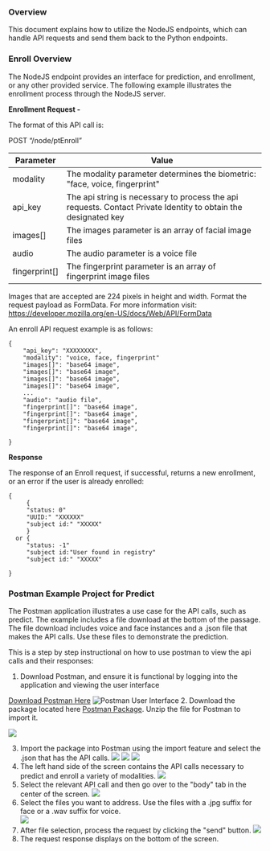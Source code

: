 ### Overview 

This document explains how to utilize the NodeJS endpoints, which can handle API requests and send them back to the Python endpoints.

### Enroll Overview

The NodeJS endpoint provides an interface for prediction, and enrollment, or any other provided service. The following example illustrates the enrollment process through the NodeJS server.


**Enrollment Request -**

The format of this API call is: 

POST “/node/ptEnroll”

|Parameter      |            Value|
|----------|--------------| 
|modality | The modality parameter determines the biometric: "face, voice, fingerprint" |
|api_key       |         The api string is necessary to process the api requests. Contact Private Identity to obtain the designated key |
|images[]       | The images parameter is an array of facial image files |
|audio | The audio parameter is a voice file |
|fingerprint[]  | The fingerprint parameter is an array of fingerprint image files |

Images that are accepted are 224 pixels in height and width. Format the request payload as FormData. For more information visit: https://developer.mozilla.org/en-US/docs/Web/API/FormData

An enroll API request example is as follows:
```
{
    "api_key": "XXXXXXXX",
    "modality": "voice, face, fingerprint"
    "images[]": "base64 image",
    "images[]": "base64 image",
    "images[]": "base64 image", 
    "images[]": "base64 image",
    ...
    "audio": "audio file",
    "fingerprint[]": "base64 image",
    "fingerprint[]": "base64 image",
    "fingerprint[]": "base64 image", 
    "fingerprint[]": "base64 image",

}
```

**Response**

The response of an Enroll request, if successful, returns a new enrollment, or an error if the user is already enrolled:
```
{
     {
     "status: 0"
     "UUID:" "XXXXXX"
     "subject id:" "XXXXX"
     }
  or {
     "status: -1"
     "subject id:"User found in registry"
     "subject id:" "XXXXX"
        
}
```

### Postman Example Project for Predict

The Postman application illustrates a use case for the API calls, such as predict. The example includes a file download at the bottom of the passage. The file download includes voice and face instances and a .json file that makes the API calls.  Use these files to demonstrate the prediction.

This is a step by step instructional on how to use postman to view the api calls and their responses:

1. Download Postman, and ensure it is functional by logging into the application and viewing the user interface

[Download Postman Here](https://www.postman.com/downloads/)
![Postman User Interface](https://github.com/openinfer/PrivateIdentity/blob/master/images/Postman%20UI.png)
2. Download the package located here [Postman Package](https://github.com/openinfer/PrivateIdentity/blob/master/JSEndpoint/EnrollMaterialandCalls.zip). Unzip the file for Postman to import it. 

![](https://github.com/openinfer/PrivateIdentity/blob/master/images/DownloadLocation.png)

3. Import the package into Postman using the import feature and select the .json that has the API calls.
![](https://github.com/openinfer/PrivateIdentity/blob/master/images/Import_Location.png)
![](https://github.com/openinfer/PrivateIdentity/blob/master/images/Import_Location_2.png)
![](https://github.com/openinfer/PrivateIdentity/blob/master/images/Import_Location_3.png)
4. The left hand side of the screen contains the API calls necessary to predict and enroll a variety of modalities.
![](https://github.com/openinfer/PrivateIdentity/blob/master/images/PostMan_Collection.png)
5. Select the relevant API call and then go over to the "body" tab in the center of the screen.
![](https://github.com/openinfer/PrivateIdentity/blob/master/images/Postman_Send_Location.png)
6. Select the files you want to address. Use the files with a .jpg suffix for face or a .wav suffix for voice.  
![](https://github.com/openinfer/PrivateIdentity/blob/master/images/File_Selection_Location.png)
7. After file selection, process the request by clicking the "send" button.
![](https://github.com/openinfer/PrivateIdentity/blob/master/images/API_Selection+Body.png)
8. The request response displays on the bottom of the screen.

